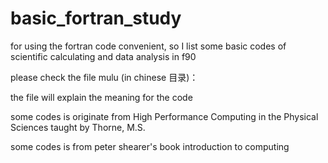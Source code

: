 # basic_fortran_study


for using the fortran code convenient, 
so I list some basic codes of scientific calculating and data analysis in f90

please check the file mulu (in chinese 目录)：

the file will explain the meaning for the code
   
some codes is originate from High Performance Computing in the Physical Sciences taught by Thorne, M.S. 

some codes is from peter shearer's book introduction to computing
